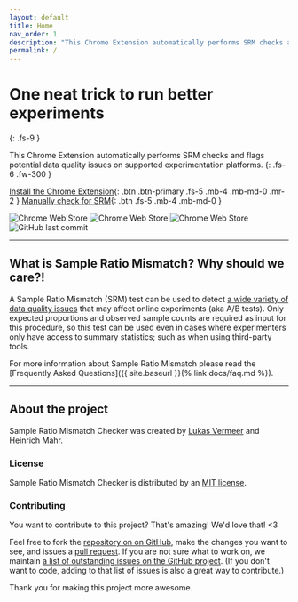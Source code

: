 ```yaml
---
layout: default
title: Home
nav_order: 1
description: "This Chrome Extension automatically performs SRM checks and flags potential data quality issues on supported experimentation platforms."
permalink: /
---
```


# One neat trick to run better experiments
{: .fs-9 }

This Chrome Extension automatically performs SRM checks and flags potential data quality issues on supported experimentation platforms.
{: .fs-6 .fw-300 }

[Install the Chrome Extension](https://chrome.google.com/webstore/detail/sample-ratio-mismatch-srm/ikielffdbameifemkibfheolelbohipn){: .btn .btn-primary .fs-5 .mb-4 .mb-md-0 .mr-2 } [Manually check for SRM](https://lukasvermeer.github.io/srm/microsite/){: .btn .fs-5 .mb-4 .mb-md-0 }

![Chrome Web Store](https://img.shields.io/chrome-web-store/v/ikielffdbameifemkibfheolelbohipn?label=Store%20Release&color=$link-color)
![Chrome Web Store](https://img.shields.io/chrome-web-store/stars/ikielffdbameifemkibfheolelbohipn?label=Store%20Rating&color=$link-color)
![Chrome Web Store](https://img.shields.io/chrome-web-store/users/ikielffdbameifemkibfheolelbohipn?color=$link-color&label=Extension%20Users)
![GitHub last commit](https://img.shields.io/github/last-commit/lukasvermeer/srm?label=Last%20Repo%20Commit&color=$link-color)

---

## What is Sample Ratio Mismatch? Why should we care?!

A Sample Ratio Mismatch (SRM) test can be used to detect [a wide variety of data quality issues](https://dl.acm.org/citation.cfm?id=3330722) that may affect online experiments (aka A/B tests). Only expected proportions and observed sample counts are required as input for this procedure, so this test can be used even in cases where experimenters only have access to summary statistics; such as when using third-party tools.

For more information about Sample Ratio Mismatch please read the [Frequently Asked Questions]({{ site.baseurl }}{% link docs/faq.md %}).

---

## About the project

Sample Ratio Mismatch Checker was created by [Lukas Vermeer](http://lukasvermeer.nl) and Heinrich Mahr.

### License

Sample Ratio Mismatch Checker is distributed by an [MIT license](https://github.com/lukasvermeer/srm/tree/master/LICENSE).

### Contributing

You want to contribute to this project? That's amazing! We'd love that! <3

Feel free to fork the [repository on on GitHub](http://github.com/lukasvermeer/srm), make the changes you want to see, and issues a [pull request](https://help.github.com/en/github/collaborating-with-issues-and-pull-requests/about-pull-requests). If you are not sure what to work on, we maintain [a list of outstanding issues on the GitHub project](https://github.com/lukasvermeer/srm/issues). (If you don't want to code, adding to that list of issues is also a great way to contribute.)

Thank you for making this project more awesome.
